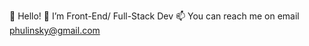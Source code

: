 👋 Hello!
👀 I’m Front-End/ Full-Stack Dev
📫 You can reach me on email phulinsky@gmail.com

<!---
HuldaCZ/HuldaCZ is a ✨ special ✨ repository because its `README.md` (this file) appears on your GitHub profile.
You can click the Preview link to take a look at your changes.
--->
